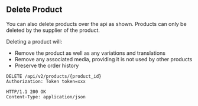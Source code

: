 ## Delete Product

You can also delete products over the api as shown. Products can only be deleted by the supplier of the product. 
 
 Deleting a product will:
 
 - Remove the product as well as any variations and translations
 - Remove any associated media, providing it is not used by other products
 - Preserve the order history
 
```
DELETE /api/v2/products/{product_id}
Authorization: Token token=xxx
```

```
HTTP/1.1 200 OK
Content-Type: application/json
```
